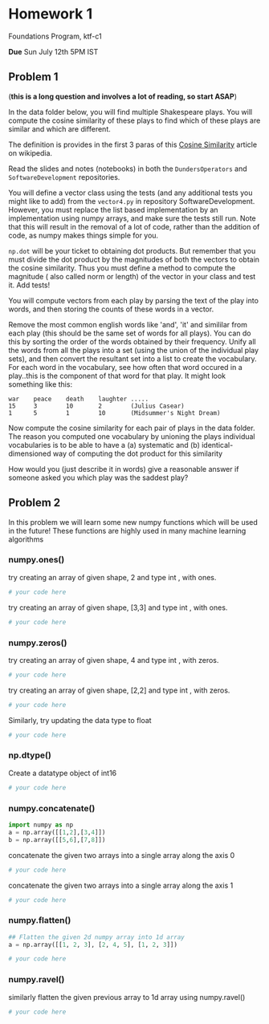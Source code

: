 # Homework 1

Foundations Program, ktf-c1

**Due** Sun July 12th 5PM IST

## Problem 1

(**this is a long question and involves a lot of reading, so start ASAP**)

In the data folder below, you will find multiple Shakespeare plays. You will compute the cosine similarity of these plays to find which of these plays are similar and which are different.

The definition is provides in the first 3 paras of this [Cosine Similarity](https://en.wikipedia.org/wiki/Cosine_similarity) article on wikipedia.

Read the slides and notes (notebooks) in both the `DundersOperators` and `SoftwareDevelopment` repositories.

You will define a vector class using the tests (and any additional tests you might like to add) from the `vector4.py` in repository SoftwareDevelopment. However, you must replace the list based implementation by an implementation using numpy arrays, and make sure the tests still run. Note that this will result in the removal of a lot of code, rather than the addition of code, as numpy makes things simple for you.

`np.dot` will be your ticket to obtaining dot products. But remember that you must divide the dot product by the magnitudes of both the vectors to obtain the cosine similarity. Thus you must define a method to compute the magnitude ( also called norm or length) of the vector in your class and test it. Add tests!

You will compute vectors from each play by parsing the text of the play into words, and then storing the counts of these words in a vector. 

Remove the most common english words like 'and', 'it' and simililar from each play (this should be the same set of words for all plays). You can do this by sorting the order of the words obtained by their frequency. Unify all the words from all the plays into a set (using the union of the individual play sets), and then convert the resultant set into a list to create the vocabulary. For each word in the vocabulary, see how often that word occured in a play..this is the component of that word for that play. It might look something like this:

```
war    peace    death    laughter .....
15     3        10       2        (Julius Casear)
1      5        1        10       (Midsummer's Night Dream)
```

Now compute the cosine similarity for each pair of plays in the data folder. The reason you computed one vocabulary by unioning the plays individual vocabularies is to be able to have a (a) systematic and (b) identical-dimensioned way of computing the dot product for this similarity

How would you (just describe it in words) give a reasonable answer if someone asked you which play was the saddest play?

## Problem 2

In this problem we will learn some new numpy functions which will be used in the future!
These functions are highly used in many machine learning algorithms

### numpy.ones()

try creating an array of given shape, 2 and type int , with ones.



```python
# your code here
```


try creating an array of given shape, [3,3] and type int , with ones.



```python
# your code here
```


### numpy.zeros()

try creating an array of given shape, 4 and type int , with zeros.



```python
# your code here
```


try creating an array of given shape, [2,2] and type int , with zeros.



```python
# your code here
```


Similarly, try updating the data type to float



```python
# your code here
```


### np.dtype()

Create a datatype object of int16



```python
# your code here
```


### numpy.concatenate()



```python
import numpy as np
a = np.array([[1,2],[3,4]]) 
b = np.array([[5,6],[7,8]]) 
```


concatenate the given two arrays into a single array along the axis 0



```python
# your code here
```


concatenate the given two arrays into a single array along the axis 1



```python
# your code here
```


### numpy.flatten()



```python
## Flatten the given 2d numpy array into 1d array
a = np.array([[1, 2, 3], [2, 4, 5], [1, 2, 3]]) 
```




```python
# your code here
```


### numpy.ravel()

similarly flatten the given previous array to 1d array using numpy.ravel()



```python
# your code here
```

